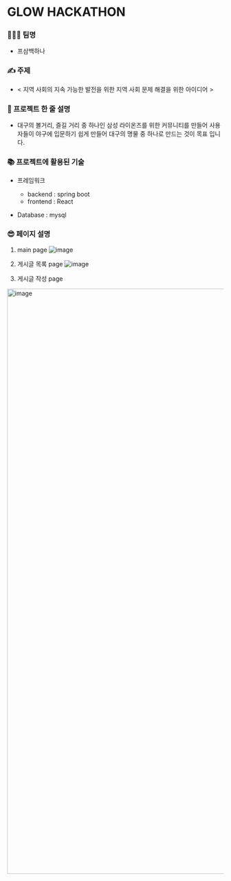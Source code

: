 # GLOW HACKATHON
### 👩‍👦‍👦 팀명 
- 프삼백하나
  
### ✍ 주제 
- < 지역 사회의 지속 가능한 발전을 위한 지역 사회 문제 해결을 위한 아이디어 > 
  
###  📝 프로젝트 한 줄 설명
- 대구의 볼거리, 즐길 거리 중 하나인 삼성 라이온즈를 위한 커뮤니티를 만들어 사용자들이 야구에 입문하기 쉽게 만들어 대구의 명물 중 하나로 만드는 것이 목표 입니다.
  
### 📚 프로젝트에 활용된 기술 
- 프레임워크
  - backend : spring boot
  - frontend : React

- Database : mysql

### 😎 페이지 설명
1. main page
![image](https://github.com/Youn-Rha/F3B1/assets/107935469/9e20f81d-1438-4708-802d-0e46e6786589)
2. 게시글 목록 page
![image](https://github.com/Youn-Rha/F3B1/assets/107935469/75223273-ed76-41b6-a4b8-6f5ee19d4e06)

3. 게시글 작성 page
<img width="1357" alt="image" src="https://github.com/Youn-Rha/F3B1/assets/107935469/1b6279ba-e92e-4d7b-b5a0-56ae01188a08">



